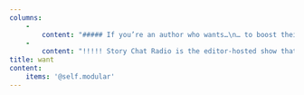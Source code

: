 ```yaml
---
columns:
    -
        content: "##### If you’re an author who wants…\n… to boost their writing and engage readers \n\n… a deeper understanding of tropes and how they function in stories  \n\n… to know when and how to subvert tropes—and when not to  \n\n… all of this to finally “click”\n\n##### then Trope Weekend is made for you!\n"
    -
        content: "!!!!! Story Chat Radio is the editor-hosted show that I've been looking for. Writing advice can often be too daunting to retain, but Carly and Jeni's approach makes learning about writing techniques very easy. Movies offer a place of reference where the techniques are clear to see. Then, Jeni and Carly's humor and high level of expertise make their explanations easy to follow. The topics they cover are broad but they pick apart each facet of the subject, offering a ton of wisdom and actionable steps to master the technique. It's a perfect mix of fun and knowledgeable advice.\n!!!!! \n!!!!! **_- Tiffany Lewis_**\n!!!!! \n!!!!! Story Chat Radio is an excellent podcast for authors wanting to better understand writing craft. Each month, editors Jeni and Carly use movies to break down different aspects of storytelling into easily understandable nuggets that authors can apply to their own writing. They have a great dynamic and make learning interesting and fun. With their depth and breadth of knowledge from their extensive experience as editors, you are sure to learn something with each listen. Bonus points if you watch the movie before you listen!\n!!!!! \n!!!!! **_- Jennifer Kinzler_**\n"
title: want
content:
    items: '@self.modular'
---
```


